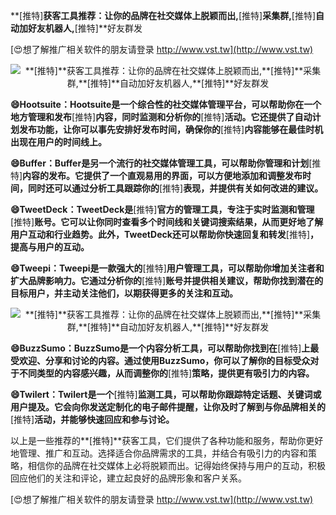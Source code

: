 **[推特]**获客工具推荐：让你的品牌在社交媒体上脱颖而出,**[推特]**采集群,**[推特]**自动加好友机器人,**[推特]**好友群发

[😍想了解推广相关软件的朋友请登录 http://www.vst.tw](http://www.vst.tw)

 <center><img src="https://vst.tw/MP4/tuiguang/png/3.png" alt="**[推特]**获客工具推荐：让你的品牌在社交媒体上脱颖而出,**[推特]**采集群,**[推特]**自动加好友机器人,**[推特]**好友群发"></center>

**😄Hootsuite：Hootsuite是一个综合性的社交媒体管理平台，可以帮助你在一个地方管理和发布**[推特]**内容，同时监测和分析你的**[推特]**活动。它还提供了自动计划发布功能，让你可以事先安排好发布时间，确保你的**[推特]**内容能够在最佳时机出现在用户的时间线上。**

**😄Buffer：Buffer是另一个流行的社交媒体管理工具，可以帮助你管理和计划**[推特]**内容的发布。它提供了一个直观易用的界面，可以方便地添加和调整发布时间，同时还可以通过分析工具跟踪你的**[推特]**表现，并提供有关如何改进的建议。**

**😄TweetDeck：TweetDeck是**[推特]**官方的管理工具，专注于实时监测和管理**[推特]**账号。它可以让你同时查看多个时间线和关键词搜索结果，从而更好地了解用户互动和行业趋势。此外，TweetDeck还可以帮助你快速回复和转发**[推特]**，提高与用户的互动。**

**😄Tweepi：Tweepi是一款强大的**[推特]**用户管理工具，可以帮助你增加关注者和扩大品牌影响力。它通过分析你的**[推特]**账号并提供相关建议，帮助你找到潜在的目标用户，并主动关注他们，以期获得更多的关注和互动。**

 <center><img src="https://vst.tw/MP4/tuiguang/png/5.png" alt="**[推特]**获客工具推荐：让你的品牌在社交媒体上脱颖而出,**[推特]**采集群,**[推特]**自动加好友机器人,**[推特]**好友群发"></center>

**😄BuzzSumo：BuzzSumo是一个内容分析工具，可以帮助你找到在**[推特]**上最受欢迎、分享和讨论的内容。通过使用BuzzSumo，你可以了解你的目标受众对于不同类型的内容感兴趣，从而调整你的**[推特]**策略，提供更有吸引力的内容。**

**😄Twilert：Twilert是一个**[推特]**监测工具，可以帮助你跟踪特定话题、关键词或用户提及。它会向你发送定制化的电子邮件提醒，让你及时了解到与你品牌相关的**[推特]**活动，并能够快速回应和参与讨论。**

以上是一些推荐的**[推特]**获客工具，它们提供了各种功能和服务，帮助你更好地管理、推广和互动。选择适合你品牌需求的工具，并结合有吸引力的内容和策略，相信你的品牌在社交媒体上必将脱颖而出。记得始终保持与用户的互动，积极回应他们的关注和评论，建立起良好的品牌形象和客户关系。

[😍想了解推广相关软件的朋友请登录 http://www.vst.tw](http://www.vst.tw)



